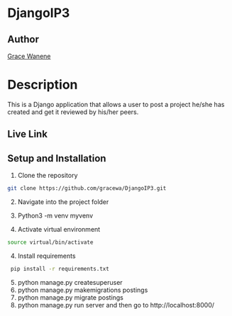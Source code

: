 # DjangoIP3

## Author  
  
[Grace Wanene](https://github.com/gracewa)  

# Description  
This is a Django application that allows a user to post a project he/she has created and get it reviewed by his/her peers.

##  Live Link  


## Setup and Installation  
1. Clone the repository

```bash
git clone https://github.com/gracewa/DjangoIP3.git
```
2. Navigate into the project folder

3. Python3 -m venv myvenv
4. Activate virtual environment

```bash
source virtual/bin/activate 
```
4. Install requirements 
```bash 
 pip install -r requirements.txt 
```
5. python manage.py createsuperuser 
6. python manage.py makemigrations postings
7. python manage.py migrate postings
8. python manage.py run server and then go to http://localhost:8000/
